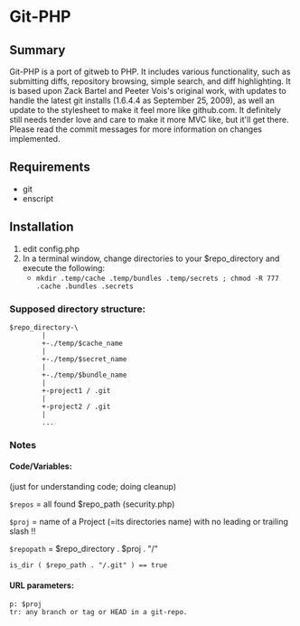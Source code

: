 # Git-PHP

## Summary
Git-PHP is a port of gitweb to PHP. It includes various functionality, such as submitting diffs, repository browsing, simple search, and diff highlighting. It is based upon Zack Bartel and Peeter Vois's original work, with updates to handle the latest git installs (1.6.4.4 as September 25, 2009), as well an update to the stylesheet to make it feel more like github.com. It definitely still needs tender love and care to make it more MVC like, but it'll get there. Please read the commit messages for more information on changes implemented.

## Requirements
* git
* enscript


## Installation
1.  edit config.php
2.  In a terminal window, change directories to your $repo_directory and execute the following:
    *  ```mkdir .temp/cache .temp/bundles .temp/secrets ; chmod -R 777 .cache .bundles .secrets```

### Supposed directory structure:
	$repo_directory-\
			|
			+-./temp/$cache_name
			|
			+-./temp/$secret_name
			|
			+-./temp/$bundle_name
			|
			+-project1 / .git
			|
			+-project2 / .git
			|
			...


### Notes
#### Code/Variables:
(just for understanding code; doing cleanup)

```$repos``` = all found $repo_path (security.php)

```$proj``` = name of a Project (=its directories name)
		with no leading or trailing slash !!

```$repopath``` = $repo_directory . $proj . "/"

```is_dir ( $repo_path . "/.git" ) == true```

#### URL parameters:
	p: $proj
	tr: any branch or tag or HEAD in a git-repo.
